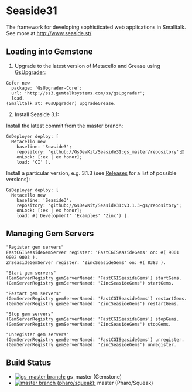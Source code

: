 Seaside31
========= 
The framework for developing sophisticated web applications in Smalltalk. 
See more at http://www.seaside.st/

## Loading into Gemstone

1. Upgrade to the latest version of Metacello and Grease using [GsUpgrader](https://github.com/GsDevKit/gsUpgrader#gsupgrader-):
  ```Smalltalk
  Gofer new
    package: 'GsUpgrader-Core';
    url: 'http://ss3.gemtalksystems.com/ss/gsUpgrader';
    load.
  (Smalltalk at: #GsUpgrader) upgradeGrease.
  ```
  
2. Install Seaside 3.1:

  Install the latest commit from the master branch:
  ```Smalltalk
  GsDeployer deploy: [
    Metacello new
      baseline: 'Seaside3';
      repository: 'github://GsDevKit/Seaside31:gs_master/repository';
      onLock: [:ex | ex honor];
      load: 'CI' ].
  ```

  Install a particular version, e.g. 3.1.3 (see [Releases](https://github.com/GsDevKit/Seaside31/releases) for a list of possible versions):
  ```Smalltalk
  GsDeployer deploy: [
    Metacello new
      baseline: 'Seaside3';
      repository: 'github://GsDevKit/Seaside31:v3.1.3-gs/repository';
      onLock: [:ex | ex honor];
      load: #('Development' 'Examples' 'Zinc') ].
  ```

## Managing Gem Servers

```Smalltalk
"Register gem servers"
FastCGISeasideGemServer register: 'FastCGISeasideGems' on: #( 9001 9002 9003 ).
ZnSeasideGemServer register: 'ZincSeasideGems' on: #( 8383 ).

"Start gem servers"
(GemServerRegistry gemServerNamed: 'FastCGISeasideGems') startGems.
(GemServerRegistry gemServerNamed: 'ZincSeasideGems') startGems.

"Restart gem servers"
(GemServerRegistry gemServerNamed: 'FastCGISeasideGems') restartGems.
(GemServerRegistry gemServerNamed: 'ZincSeasideGems') restartGems.

"Stop gem servers"
(GemServerRegistry gemServerNamed: 'FastCGISeasideGems') stopGems.
(GemServerRegistry gemServerNamed: 'ZincSeasideGems') stopGems.

"Unregister gem servers"
(GemServerRegistry gemServerNamed: 'FastCGISeasideGems') unregister.
(GemServerRegistry gemServerNamed: 'ZincSeasideGems') unregister.
```

## Build Status
 - [![gs_master branch:](https://travis-ci.org/GsDevKit/Seaside31.png?branch=gs_master)](https://travis-ci.org/GsDevKit/Seaside31) gs_master (Gemstone)
 - [![master branch (pharo/squeak):](https://travis-ci.org/GsDevKit/Seaside31.png?branch=master)](https://travis-ci.org/GsDevKit/Seaside31)  master (Pharo/Squeak)

 [1]: https://github.com/GsDevKit/gsDevKitHome/blob/master/projects/glass/upgradeToGLASS1.md#upgrade-to-glass1
